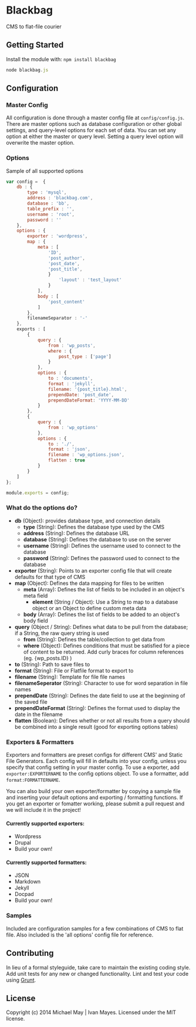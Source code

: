 # Blackbag

CMS to flat-file courier

## Getting Started
Install the module with: `npm install blackbag`

```javascript
node blackbag.js
```

## Configuration
### Master Config
All configuration is done through a master config file at  `config/config.js`.  There are master options such as database configuration or other global settings, and query-level options for each set of data.  You can set any option at either the master or query level.  Setting a query level option will overwrite the master option.

### Options
Sample of all supported options

```javascript
var config =  {
	db : {
		type : 'mysql',
		address : 'blackbag.com',
		database : 'bb',
		table_prefix : '',
		username : 'root',
		password : ''
	},
	options : {
		exporter : 'wordpress',
		map : {
			meta : [
				'ID',
				'post_author',
				'post_date',
				'post_title',
				}
					'layout' : 'test_layout'
				}
			],
			body : [
				'post_content'
			]
		},
		filenameSeparator : '-'
	},
	exports : [
		{
			query : {
				from : 'wp_posts',
				where : {
					post_type : ['page']
				}
			},
			options : {
				to : 'documents',
				format : 'jekyll',
				filename: '{post_title}.html',
				prependDate: 'post_date',
				prependDateFormat: 'YYYY-MM-DD'
			}
		},
		{
			query : {
				from : 'wp_options'
			},
			options : {
				to : './',
				format : 'json',
				filename : 'wp_options.json',
				flatten : true
			}
		}
	]
};

module.exports = config;
```
### What do the options do?

* **db** (Object): provides database type, and connection details
	* **type** (String): Defines the database type used by the CMS
	* **address** (String): Defines the database URL
	* **database** (String): Defines the database to use on the server
	* **username** (String): Defines the username used to connect to the database
	* **password** (String): Defines the password used to connect to the database
* **exporter** (String): Points to an exporter config file that will create defaults for that type of CMS
* **map** (Object): Defines the data mapping for files to be written
	* **meta** (Array): Defines the list of fields to be included in an object's meta field
		* **element** (String / Object): Use a String to map to a database object or an Object to define custom meta data
	* **body** (Array): Defines the list of fields to be added to an object's body field
* **query** (Object / String): Defines what data to be pull from the database; if a String, the raw query string is used
	* **from** (String): Defines the table/collection to get data from
	* **where** (Object): Defines conditions that must be satisfied for a piece of content to be returned.  Add curly braces for column references (eg. {wp_posts.ID} )
* **to** (String): Path to save files to
* **format** (String): File or Flatfile format to export to
* **filename** (String): Template for file file names
* **filenameSeperator** (String): Character to use for word separation in file names
* **prependDate** (String): Defines the date field to use at the beginning of the saved file
* **prependDateFormat** (String): Defines the format used to display the date in the filename
* **flatten** (Boolean): Defines whether or not all results from a query should be combined into a single result (good for exporting options tables)

### Exporters & Formatters
Exporters and formatters are preset configs for different CMS' and Static File Generators.  Each config will fill in defaults into your config, unless you specify that config setting in your master config.  To use a exporter, add `exporter:EXPORTERNAME` to the config options object.  To use a formatter, add `format:FORMATTERNAME`.  

You can also build your own exporter/formatter by copying a sample file and inserting your default options and exporting / formatting functions.  If you get an exporter or fomatter working, please submit a pull request and we will include it in the project!

#### Currently supported exporters:
* Wordpress
* Drupal
* Build your own!

#### Currently supported formatters:
* JSON
* Markdown
* Jekyll
* Docpad
* Build your own!

### Samples
Included are configuration samples for a few combinations of CMS to flat file.  Also included is the 'all options' config file for reference.


## Contributing
In lieu of a formal styleguide, take care to maintain the existing coding style. Add unit tests for any new or changed functionality. Lint and test your code using [Grunt](http://gruntjs.com/).

## License
Copyright (c) 2014 Michael May | Ivan Mayes. Licensed under the MIT license.
